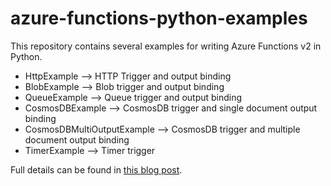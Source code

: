 # azure-functions-python-examples

This repository contains several examples for writing Azure Functions v2 in Python.

* HttpExample --> HTTP Trigger and output binding
* BlobExample --> Blob trigger and output binding
* QueueExample --> Queue trigger and output binding
* CosmosDBExample --> CosmosDB trigger and single document output binding
* CosmosDBMultiOutputExample --> CosmosDB trigger and multiple document output binding
* TimerExample --> Timer trigger

Full details can be found in [this blog post](https://clemenssiebler.com/quickstart-writing-azure-functions-in-python-v2/).